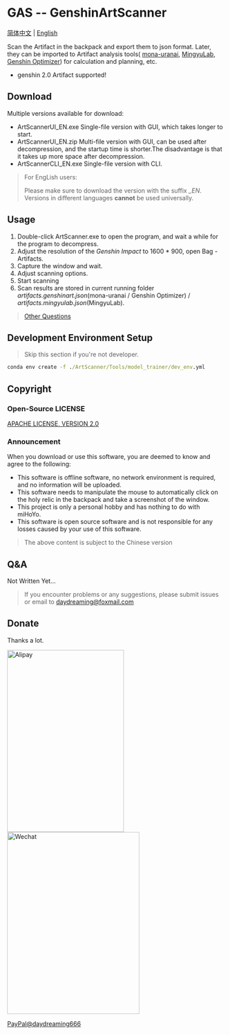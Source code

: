 # GAS -- GenshinArtScanner

[简体中文](./README.md) | [English](./README_en.md)

Scan the Artifact in the backpack and export them to json format. Later, they can be imported to Artifact analysis tools( [mona-uranai](https://www.mona-uranai.com), [MingyuLab](https://genshin.mingyulab.com), [Genshin Optimizer](https://frzyc.github.io/genshin-optimizer )) for calculation and planning, etc. 

- genshin 2.0 Artifact supported!

## Download

Multiple versions available for download: 

- ArtScannerUI_EN.exe
  Single-file version with GUI, which takes longer to start.
- ArtScannerUI_EN.zip
  Multi-file version with GUI, can be used after decompression, and the startup time is shorter.The disadvantage is that it takes up more space after decompression.
- ArtScannerCLI_EN.exe
  Single-file version with CLI.

> For EngLish users:
> 
> Please make sure to download the version with the suffix *_EN*. Versions in different languages **cannot** be used universally. 


## Usage

1. Double-click ArtScanner.exe to open the program, and wait a while for the program to decompress. 
2. Adjust the resolution of the *Genshin Impact* to 1600 * 900, open Bag - Artifacts.
3. Capture the window and wait.
4. Adjust scanning options.
5. Start scanning 
6. Scan results are stored in current running folder *artifacts.genshinart.json*(mona-uranai / Genshin Optimizer) / *artifacts.mingyulab.json*(MingyuLab).

> [Other Questions](#Q&A)


## Development Environment Setup 

> Skip this section if you're not developer.

```cmd
conda env create -f ./ArtScanner/Tools/model_trainer/dev_env.yml
```

## Copyright

### Open-Source LICENSE

[APACHE LICENSE, VERSION 2.0](http://www.apache.org/licenses/LICENSE-2.0.html)

### Announcement

When you download or use this software, you are deemed to know and agree to the following: 

- This software is offline software, no network environment is required, and no information will be uploaded. 
- This software needs to manipulate the mouse to automatically click on the holy relic in the backpack and take a screenshot of the window. 
- This project is only a personal hobby and has nothing to do with miHoYo.
- This software is open source software and is not responsible for any losses caused by your use of this software. 

> The above content is subject to the Chinese version 


## Q&A

Not Written Yet...

> If you encounter problems or any suggestions, please submit issues or email to [daydreaming@foxmail.com](mailto://daydreaming@foxmail.com)


## Donate

Thanks a lot.

<img src="https://daydreaming.top/wp-content/uploads/2021/08/QQ图片20210822004740.jpg" width="270" height="420" alt="Alipay"/>

<img src="https://daydreaming.top/wp-content/uploads/2021/08/QQ图片20210822004735.png" width="306" height="420" alt="Wechat"/>

[PayPal@daydreaming666](https://www.paypal.me/daydreaming666)